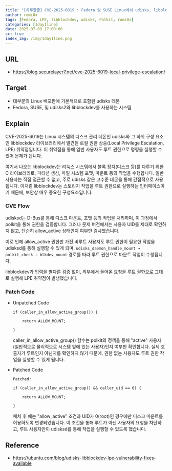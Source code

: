 ```yaml
---
title: "[하루한줄] CVE-2025-6019 : Fedora 및 SUSE Linux에서 udisks, libblockdev와 관련된 Local Privilege Escalation"
author: romi0x
tags: [Fedora, LPE, libblockdev, udisks, Polkit, romi0x]
categories: [1day1line]
date: 2025-07-09 17:00:00
cc: true
index_img: /img/1day1line.png
---
```


## URL
- https://blog.securelayer7.net/cve-2025-6019-local-privilege-escalation/

## Target
- 대부분의 Linux 배포판에 기본적으로 포함된 udisks 데몬
- Fedora, SUSE, 및 udisks2와 libblockdev를 사용하는  시스템

## Explain
CVE-2025-6019는 Linux 시스템의 디스크 관리 데몬인 udisks와 그 하위 구성 요소인 libblockdev 라이브러리에서 발견된 로컬 권한 상승(Local Privilege Escalation, LPE) 취약점입니다. 이 취약점을 통해 일반 사용자도 루트 권한으로 명령을 실행할 수 있어 문제가 됩니다.

여기서 나오는 libblockdev는 리눅스 시스템에서 블록 장치(디스크 등)를 다루기 위한 C 라이브러리로, 파티션 생성, 파일 시스템 포맷, 마운트 등의 작업을 수행합니다. 일반 사용자는 직접 접근할 수 없고, 주로 udisks 같은 고수준 데몬을 통해 간접적으로 사용됩니다. 이처럼 libblockdev는 스토리지 작업을 루트 권한으로 실행하는 인터페이스이기 때문에, 보안상 매우 중요한 구성요소입니다.

### CVE Flow

udisksd는 D-Bus를 통해 디스크 마운트, 포맷 등의 작업을 처리하며, 이 과정에서 polkit을 통해 권한을 검증합니다. 그러나 문제 버전에서는 사용자 UID를 제대로 확인하지 않고, 단순히 allow_active 상태인지 여부만 검사했습니다.

이로 인해 allow_active 권한만 가진 비루트 사용자도 루트 권한이 필요한 작업을 udisksd를 통해 실행할 수 있게 되며, `udisks_daemon_handle_mount → polkit_check → blkdev_mount` 경로를 따라 루트 권한으로 마운트 작업이 수행됩니다.

libblockdev가 입력을 별다른 검증 없이, 외부에서 들어온 요청을 루트 권한으로 그대로 실행해 LPE 취약점이 발생했습니다.

### Patch Code

- Unpatched Code

    ```
    if (caller_in_allow_active_group()) { 
    
        return ALLOW_MOUNT; 
    
    }
    ```

  caller_in_allow_active_group() 함수는 polkit의 정책을 통해 "active" 사용자(일반적으로 물리적으로 시스템 앞에 있는 사용자)인지 여부만 확인합니다. 실제 호출자가 루트인지 아닌지를 확인하지 않기 때문에, 권한 없는 사용자도 루트 권한 작업을 실행할 수 있게 됩니다.


- Patched Code

    ```
    Patched: 
    
    if (caller_in_allow_active_group() && caller_uid == 0) { 
    
        return ALLOW_MOUNT; 
    
    }
    ```

  패치 후 에는 "allow_active" 조건과 UID가 0(root)인 경우에만 디스크 마운트를 허용하도록 변경되었습니다. 이 조건을 통해 루트가 아닌 사용자의 요청을 차단하고, 루트 사용자만이 udisksd를 통해 작업을 실행할 수 있도록 했습니다.

## Reference
- https://ubuntu.com/blog/udisks-libblockdev-lpe-vulnerability-fixes-available
